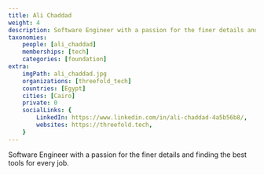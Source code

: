 ```yaml
---
title: Ali Chaddad
weight: 4
description: Software Engineer with a passion for the finer details and finding the best tools for every job.
taxonomies:
    people: [ali_chaddad]
    memberships: [tech]
    categories: [foundation]
extra:
    imgPath: ali_chaddad.jpg
    organizations: [threefold_tech]
    countries: [Egypt]
    cities: [Cairo]
    private: 0
    socialLinks: {
        LinkedIn: https://www.linkedin.com/in/ali-chaddad-4a5b56b8/,
        websites: https://threefold.tech,
    }
---
```


Software Engineer with a passion for the finer details and finding the best tools for every job.